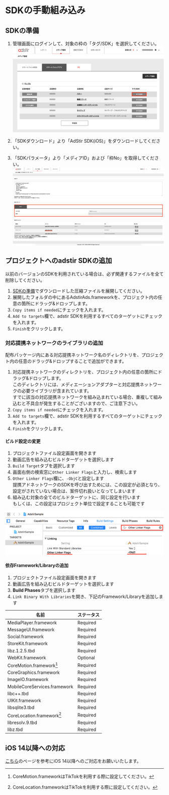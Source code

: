 # SDKの手動組み込み

## SDKの準備
1. 管理画面にログインして、対象の枠の「タグ/SDK」を選択してください。
![tutorial1](Adstir_sdk_tutorial_01.png)

2. 「SDKダウンロード」より「AdStir SDK(iOS)」をダウンロードしてください。

3. 「SDKパラメータ」より「メディアID」および「枠No」を取得してください。
![tutorial2](Adstir_sdk_tutorial_02_ios.png)

## プロジェクトへのadstir SDKの追加

以前のバージョンのSDKを利用されている場合は、必ず関連するファイルを全て削除してください。  

1. [SDKの準備](#sdkの準備)でダウンロードした圧縮ファイルを展開してください。
1. 展開したフォルダの中にあるAdstirAds.frameworkを、プロジェクト内の任意の箇所にドラッグ&ドロップします。
1. `Copy items if needed`にチェックを入れます。
1. `Add to targets`欄で、adstir SDKを利用するすべてのターゲットにチェックを入れます。
1. `Finish`をクリックします。

### 対応提携ネットワークのライブラリの追加

配布パッケージ内にある対応提携ネットワーク名のディレクトリを、プロジェクト内の任意のドラッグ&ドロップすることで追加ができます。

1. 対応提携ネットワークのディレクトリを、プロジェクト内の任意の箇所にドラッグ&ドロップします。  
このディレクトリには、メディエーションアダプターと対応提携ネットワークの必要ライブラリが含まれています。  
すでに該当の対応提携ネットワークを組み込まれている場合、重複して組み込むと不具合が発生することがございますので、ご注意下さい。
1. `Copy items if needed`にチェックを入れます。
1. `Add to targets`欄で、adstir SDKを利用するすべてのターゲットにチェックを入れます。
1. `Finish`をクリックします。

#### ビルド設定の変更

1. プロジェクトファイル設定画面を開きます
1. 動画広告を組み込むビルドターゲットを選択します
1. `Build Target`タブを選択します
1. 画面右側の検索窓に`Other Linker Flags`と入力し、検索します
1. `Other Linker Flags`欄に、`-ObjC`と設定します  
提携アドネットワークのSDKを呼び出すためには、この設定が必須となり、設定がされていない場合は、案件切れ扱いとなってしまいます
1. 組み込む対象の全てのビルドターゲットに、同じ設定を行います  
もしくは、この設定はプロジェクト単位で設定することも可能です

![OtherLinkerFlag](OtherLinkerFlags.png)

#### 依存Framework/Libraryの追加

1. プロジェクトファイル設定画面を開きます
1. 動画広告を組み込むビルドターゲットを選択します
1. **Build Phases**タブを選択します
1. `Link Binary With Libraries`を開き、下記のFramework/Libraryを追加します

名前|ステータス
----|----
MediaPlayer.framework|Required
MessageUI.framework|Required
Social.framework|Required
StoreKit.framework|Required
libz.1.2.5.tbd|Required
WebKit.framework|Optional
CoreMotion.framework[^1]|Required
CoreGraphics.framework|Required
ImageIO.framework|Required
MobileCoreServices.framework|Required
libc++.tbd|Required
UIKit.framework|Required
libsqlite3.tbd|Required
CoreLocation.framework[^2]|Required
libresolv.9.tbd | Required
libz.tbd | Required

[^1]: CoreMotion.frameworkはTikTokを利用する際に設定してください。  
[^2]: CoreLocation.frameworkはTikTokを利用する際に設定してください。  

## iOS 14以降への対応

[こちら](ios14.md)のページを参考にiOS 14以降へのご対応をお願いいたします。
